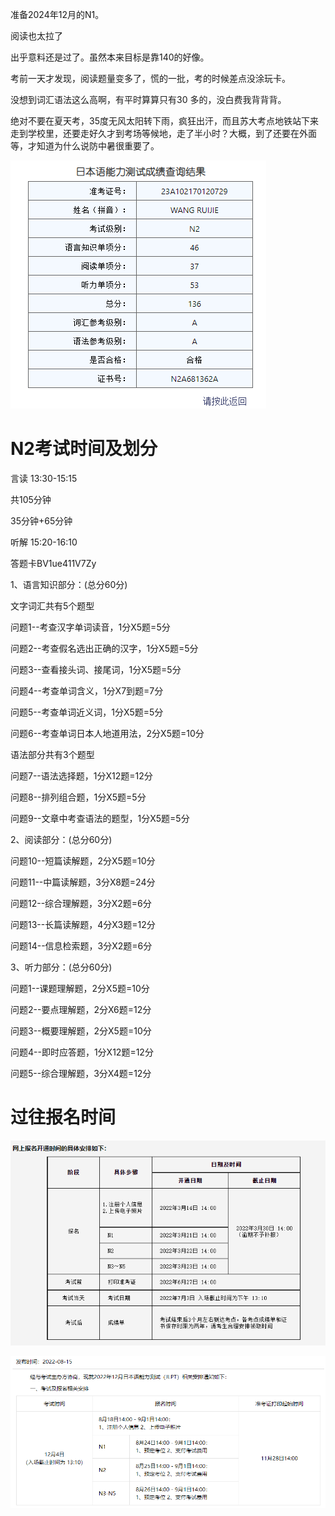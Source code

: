 准备2024年12月的N1。

阅读也太拉了

出乎意料还是过了。虽然本来目标是靠140的好像。

考前一天才发现，阅读题量变多了，慌的一批，考的时候差点没涂玩卡。

没想到词汇语法这么高啊，有平时算算只有30 多的，没白费我背背背。

绝对不要在夏天考，35度无风太阳转下雨，疯狂出汗，而且苏大考点地铁站下来走到学校里，还要走好久才到考场等候地，走了半小时？大概，到了还要在外面等，才知道为什么说防中暑很重要了。

![image-20230821144721263](img/JLPT考试相关.assets/image-20230821144721263.png)

# **N2考试时间及划分**

言读 13:30-15:15

共105分钟

35分钟+65分钟

听解 15:20-16:10

答题卡BV1ue411V7Zy

1、语言知识部分：(总分60分)

文字词汇共有5个题型

问题1--考查汉字单词读音，1分X5题=5分

问题2--考查假名选出正确的汉字，1分X5题=5分

问题3--查看接头词、接尾词，1分X5题=5分

问题4--考查单词含义，1分X7到题=7分

问题5--考查单词近义词，1分X5题=5分

问题6--考查单词日本人地道用法，2分X5题=10分

语法部分共有3个题型

问题7--语法选择题，1分X12题=12分

问题8--排列组合题，1分X5题=5分

问题9--文章中考查语法的题型，1分X5题=5分

2、阅读部分：(总分60分)

问题10--短篇读解题，2分X5题=10分

问题11--中篇读解题，3分X8题=24分

问题12--综合理解题，3分X2题=6分

问题13--长篇读解题，4分X3题=12分

问题14--信息检索题，3分X2题=6分

3、听力部分：(总分60分)

问题1--课题理解题，2分X5题=10分

问题2--要点理解题，2分X6题=12分

问题3--概要理解题，2分X5题=10分

问题4--即时应答题，1分X12题=12分

问题5--综合理解题，3分X4题=12分

# 过往报名时间

![image-20221114182618974](img/JLPT考试相关.assets/image-20221114182618974.png)

![image-20221114182655382](img/JLPT考试相关.assets/image-20221114182655382.png)

